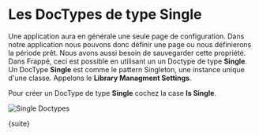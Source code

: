 # Les DocTypes de type Single

Une application aura en générale une seule page de configuration. Dans notre application nous pouvons donc définir une page
ou nous définierons la période prêt. Nous avons aussi besoin de sauvegarder cette propriété. Dans Frappé, ceci est possible
en utilisant un un Doctype de type **Single**. Un DocType **Single** est comme le pattern Singleton, une instance unique 
d'une classe. Appelons le **Library Managment Settings**.

Pour créer un DocType de type **Single** cochez la case **Is Single**.

<img class="screenshot" alt="Single Doctypes" src="/assets/frappe_docs/assets/img/tab_single.png">

{suite}
